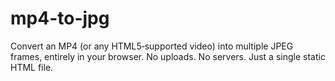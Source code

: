 # mp4-to-jpg
Convert an MP4 (or any HTML5‑supported video) into multiple JPEG frames, entirely in your browser.   No uploads. No servers. Just a single static HTML file.
